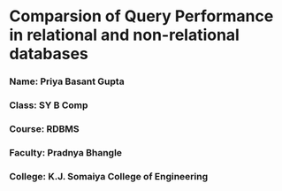 # Comparsion of Query Performance in relational and non-relational databases
### Name: Priya Basant Gupta
### Class: SY B Comp
### Course: RDBMS
### Faculty: Pradnya Bhangle
### College: K.J. Somaiya College of Engineering

